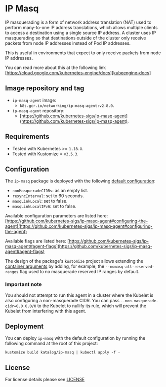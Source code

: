# IP Masq

<!-- <KFD-DOCS> -->

IP masquerading is a form of network address translation (NAT) used to perform many-to-one IP address translations, which allows multiple clients to access a destination using a single source IP address. A cluster uses IP masquerading so that destinations outside of the cluster only receive packets from node IP addresses instead of Pod IP addresses.

This is useful in environments that expect to only receive packets from node IP addresses.

You can read more about this at the following link [https://cloud.google.com/kubernetes-engine/docs][kubeengine-docs]

## Image repository and tag

- `ip-masq-agent` image:
  - `k8s.gcr.io/networking/ip-masq-agent:v2.8.0`.
- `ip-masq-agent` repository:
  - [https://github.com/kubernetes-sigs/ip-masq-agent](https://github.com/kubernetes-sigs/ip-masq-agent).

## Requirements

- Tested with Kubernetes >= `1.18.X`.
- Tested with Kustomize = `v3.5.3`.

## Configuration

The `ip-masq` package is deployed with the following [default configuration](config.yml):

- `nonMasqueradeCIDRs`: as an empty list.
- `resyncInterval`: set to 60 seconds.
- `masqLinkLocal`: set to false.
- `masqLinkLocalIPv6`: set to false.

Available configuration parameters are listed here:
[https://github.com/kubernetes-sigs/ip-masq-agent#configuring-the-agent](https://github.com/kubernetes-sigs/ip-masq-agent#configuring-the-agent)

Available flags are listed here:
[https://github.com/kubernetes-sigs/ip-masq-agent#agent-flags](https://github.com/kubernetes-sigs/ip-masq-agent#agent-flags)

The design of the package's `kustomize` project allows extending the [container arguments](daemonset-args.yml) by adding, for example, the `--nomasq-all-reserved-ranges` flag used to no masquerade reserved IP ranges by default.

### Important note

You should not attempt to run this agent in a cluster where the Kubelet is also configuring a non-masquerade CIDR.
You can pass `--non-masquerade-cidr=0.0.0.0/0` to the Kubelet to nullify its rule, which will prevent the Kubelet from interfering with this agent.

## Deployment

You can deploy `ip-masq` with the default configuration by running the following command at the root of this project:

```shell
kustomize build katalog/ip-masq | kubectl apply -f -
```

<!-- LINKS -->
[kubeengine-docs]: https://cloud.google.com/kubernetes-engine/docs/how-to/ip-masquerade-agent#create_manual

<!-- </KFD-DOCS> -->

## License

For license details please see [LICENSE](./../../LICENSE)
